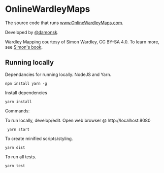 # OnlineWardleyMaps

The source code that runs www.OnlineWardleyMaps.com.

Developed by  [@damonsk](https://twitter.com/damonsk).

Wardley Mapping courtesy of Simon Wardley, CC BY-SA 4.0. To learn more, see  [Simon's book](https://medium.com/wardleymaps/on-being-lost-2ef5f05eb1ec).


## Running locally

Dependancies for running locally. NodeJS and Yarn.

    npm install yarn -g

Install dependencies

    yarn install

Commands:

To run locally, develop/edit. Open web browser @ http://localhost:8080

     yarn start

To create minified scripts/styling. 

    yarn dist

To run all tests.

    yarn test

